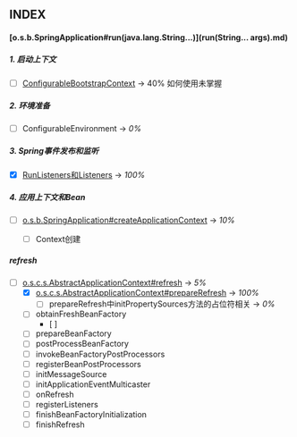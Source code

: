 ## INDEX

#### [o.s.b.SpringApplication#run(java.lang.String...)](run(String... args).md)

##### 1. 启动上下文

- [ ] [ConfigurableBootstrapContext](./1.BootstrapContext.md) -> 40% 如何使用未掌握

##### 2. 环境准备

- [ ] ConfigurableEnvironment -> *0%*

##### 3. Spring事件发布和监听

- [x] [RunListeners和Listeners](./3.RunListeners和Listeners.md) -> *100%*

##### 4. 应用上下文和Bean

- [ ] [o.s.b.SpringApplication#createApplicationContext](./Bean/Context的创建.md) -> *10%*
  - [ ] Context创建


##### refresh

- [ ] [o.s.c.s.AbstractApplicationContext#refresh](./refresh/refresh.md) ->  *5%*
  - [x] [o.s.c.s.AbstractApplicationContext#prepareRefresh](./refresh/1.prepareRefresh.md) -> *100%*
    - [ ] prepareRefresh中initPropertySources方法的占位符相关 -> *0%*
  - [ ] obtainFreshBeanFactory
    - [ ] 
  - [ ] prepareBeanFactory
  - [ ] postProcessBeanFactory
  - [ ] invokeBeanFactoryPostProcessors
  - [ ] registerBeanPostProcessors
  - [ ] initMessageSource
  - [ ] initApplicationEventMulticaster
  - [ ] onRefresh
  - [ ] registerListeners
  - [ ] finishBeanFactoryInitialization
  - [ ] finishRefresh